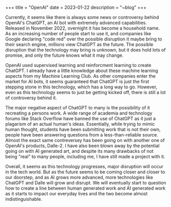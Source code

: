 +++
title = "OpenAI"
date = 2023-01-22
description = "~blog"
+++

Currently, it seems like there is always some news or controversy behind OpenAI's ChatGPT, an AI bot with extremely advanced capabilities. Released in November 2022, overnight it has become a household name. As an increasing number of people start to use it, and companies like Google declaring "code red" over the possible disruption it maybe bring to their search engine, millions view ChatGPT as the future. The possible disruption that the technology may bring is unknown, but it does hold lots of promise, and only the future knows what it may change.

OpenAI used supervised learning and reinforcment learning to create ChatGPT. I already have a little knowledge about these machine learning aspects from my Machine Learning Club. As other companies enter the market for AI bots, it seems guaranteed that ChatGPT is just the first stepping stone in this technology, which has a long way to go. However, even as this technology seems to just be getting kicked off, there is still a lot of controversy behind it.

The major negative aspect of ChatGPT to many is the possibility of it recreating a persons work. A wide range of academia and technology forums like Stack Overflow have banned the use of ChatGPT as it just a plagarism of an actual human's ideas. Essentially, while trying to mimic human thought, students have been submitting work that is not their own, people have been answering questions from a less-than-reliable source. Almost the exact same contreversey has been going on with another one of OpenAI's products, Dalle-2. I have also been blown away by the potential going on with AI generated art, and despite its many drawbacks of not being "real" to many people, including me, I have still made a project with it.

Overall, it seems as this technology progresses, major disruption will occur in the tech world. But as the future seems to be coming closer and closer to our doorstep, and as AI grows more advanced, more technologies like ChatGPT and Dalle will grow and disrupt. We will eventually start to question how to create a line between human generated work and AI generated work as it starts to impact our everyday lives and the two become almost indistinguishable.
